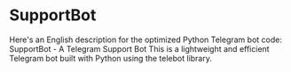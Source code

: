 # SupportBot
Here's an English description for the optimized Python Telegram bot code: SupportBot - A Telegram Support Bot  This is a lightweight and efficient Telegram bot built with Python using the telebot library.
